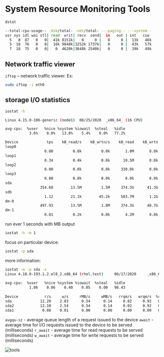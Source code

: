 # System Resource Monitoring Tools

```bash
dstat

--total-cpu-usage-- -dsk/total- -net/total- ---paging-- ---system--
usr sys idl wai stl| read  writ| recv  send|  in   out | int   csw
  5   8  87   0   0|  41k 8151k|   0     0 |   0     0 |  13k   46k
  5  18  76   0   0|  16k 9848k|3252k 1737k|   0     0 |  43k   57k
  7  18  75   0   0|   0  4620k|3648k 2540k|   0     0 |  39k   49k
```

## Network traffic viewer

`iftop` – network traffic viewer. Ex:

```bash
sudo iftop -i eth0
```

## storage I/O statistics

```bash
iostat -h

Linux 4.15.0-106-generic (node1)  08/25/2020  _x86_64_ (16 CPU)

avg-cpu:  %user   %nice %system %iowait  %steal   %idle
           3.6%    0.0%   13.8%    5.4%    0.0%   77.2%

Device             tps    kB_read/s    kB_wrtn/s    kB_read    kB_wrtn
loop0
                  0.00         0.0k         0.0k       1.0M       0.0k
loop1
                  0.34         0.4k         0.0k      10.5M       0.0k
loop2
                  0.00         0.0k         0.0k     330.0k       0.0k
loop3
                  0.00         0.0k         0.0k       8.0k       0.0k
sda
                354.60        13.5M         1.5M     374.3G      41.3G
sdb
                  1.12        21.1k        45.2k     583.7M       1.2G
dm-0
                497.93        13.5M         1.8M     374.3G      48.7G
dm-1
                  0.01         0.2k         0.0k       4.2M       0.0k
```

run ever 1 seconds with MB output

```bash
iostat -h -m 1
```

focus on particular device:

```bash
iostat -p sda
```

more information:

```bash
iostat -m -p sda -x 
Linux 4.18.0-193.1.2.el8_2.x86_64 (rhel.test)     06/17/2020     _x86_64_    (4 CPU)
    
avg-cpu:  %user   %nice %system %iowait  %steal   %idle
           1.06    0.06    0.40    0.05    0.00   98.43
    
Device            r/s     w/s     rMB/s     wMB/s   rrqm/s   wrqm/s  %rrqm  %wrqm r_await w_await aqu-sz rareq-sz wareq-sz  svctm  %util
sda             12.20    2.83      0.54      0.14     0.02     0.92   0.16  24.64    0.55    0.50   0.00    45.58    52.37   0.46   0.69
sda2            12.10    2.54      0.54      0.14     0.02     0.92   0.16  26.64    0.55    0.47   0.00    45.60    57.88   0.47   0.68
sda1             0.08    0.01      0.00      0.00     0.00     0.00   0.00  23.53    0.44    1.00   0.00    43.00   161.08   0.57   0.00
```

`avgqu-sz` - average queue length of a request issued to the device
`await` - average time for I/O requests issued to the device to be served (milliseconds)
`r_await` - average time for read requests to be served (milliseconds)
`w_await` - average time for write requests to be served (milliseconds)

![tools](https://i.redd.it/lqqdjpphc4w61.png)
